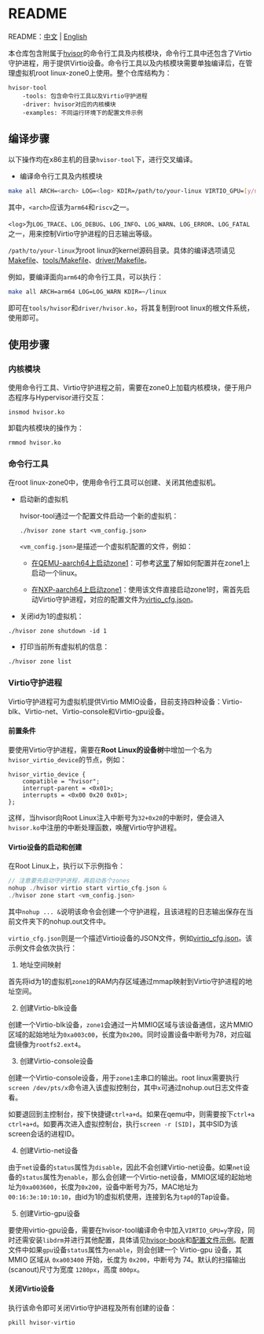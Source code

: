 # README
README：[中文](./README-zh.md) | [English](./README.md)

本仓库包含附属于[hvisor](https://github.com/syswonder/hvisor)的命令行工具及内核模块，命令行工具中还包含了Virtio守护进程，用于提供Virtio设备。命令行工具以及内核模块需要单独编译后，在管理虚拟机root linux-zone0上使用。整个仓库结构为：

```
hvisor-tool
	-tools: 包含命令行工具以及Virtio守护进程
	-driver: hvisor对应的内核模块
	-examples: 不同运行环境下的配置文件示例
```

## 编译步骤

以下操作均在x86主机的目录`hvisor-tool`下，进行交叉编译。

* 编译命令行工具及内核模块

```bash
make all ARCH=<arch> LOG=<log> KDIR=/path/to/your-linux VIRTIO_GPU=[y/n]
```

其中，`<arch>`应该为`arm64`和`riscv`之一。

`<log>`为`LOG_TRACE`、`LOG_DEBUG`、`LOG_INFO`、`LOG_WARN`、`LOG_ERROR`、`LOG_FATAL`之一，用来控制Virtio守护进程的日志输出等级。

`/path/to/your-linux`为root linux的kernel源码目录。具体的编译选项请见[Makefile](./Makefile)、[tools/Makefile](./tools/Makefile)、[driver/Makefile](./driver/Makefile)。

例如，要编译面向`arm64`的命令行工具，可以执行：

```bash
make all ARCH=arm64 LOG=LOG_WARN KDIR=~/linux
```

即可在`tools/hvisor`和`driver/hvisor.ko`，将其复制到root linux的根文件系统，使用即可。

## 使用步骤

### 内核模块

使用命令行工具、Virtio守护进程之前，需要在zone0上加载内核模块，便于用户态程序与Hypervisor进行交互：

```
insmod hvisor.ko
```

卸载内核模块的操作为：

```
rmmod hvisor.ko
```

### 命令行工具

在root linux-zone0中，使用命令行工具可以创建、关闭其他虚拟机。

* 启动新的虚拟机

  hvisor-tool通过一个配置文件启动一个新的虚拟机：

  ```
  ./hvisor zone start <vm_config.json>
  ```

  `<vm_config.json>`是描述一个虚拟机配置的文件，例如：

  * [在QEMU-aarch64上启动zone1](./examples/qemu-aarch64/with_virtio_blk_console/zone1_linux.json)：可参考[这里](./examples/qemu-aarch64/with_virtio_blk_console/README.md)了解如何配置并在zone1上启动一个linux。

  * [在NXP-aarch64上启动zone1](./examples/nxp-aarch64/zone1_linux.json)：使用该文件直接启动zone1时，需首先启动Virtio守护进程，对应的配置文件为[virtio_cfg.json](./examples/nxp-aarch64/virtio_cfg.json)。

* 关闭id为1的虚拟机：

```
./hvisor zone shutdown -id 1
```

* 打印当前所有虚拟机的信息：

```
./hvisor zone list
```

### Virtio守护进程

Virtio守护进程可为虚拟机提供Virtio MMIO设备，目前支持四种设备：Virtio-blk、Virtio-net、Virtio-console和Virtio-gpu设备。

#### 前置条件

要使用Virtio守护进程，需要在**Root Linux的设备树**中增加一个名为`hvisor_virtio_device`的节点，例如：

```dts
hvisor_virtio_device {
    compatible = "hvisor";
    interrupt-parent = <0x01>;
    interrupts = <0x00 0x20 0x01>;
};
```

这样，当hvisor向Root Linux注入中断号为`32+0x20`的中断时，便会进入`hvisor.ko`中注册的中断处理函数，唤醒Virtio守护进程。

#### Virtio设备的启动和创建

在Root Linux上，执行以下示例指令：

```c
// 注意要先启动守护进程，再启动各个zones
nohup ./hvisor virtio start virtio_cfg.json &
./hvisor zone start <vm_config.json>
```

其中`nohup ... &`说明该命令会创建一个守护进程，且该进程的日志输出保存在当前文件夹下的nohup.out文件中。

`virtio_cfg.json`则是一个描述Virtio设备的JSON文件，例如[virtio_cfg.json](./examples/nxp-aarch64/virtio_cfg.json)。该示例文件会依次执行：

1. 地址空间映射

首先将id为1的虚拟机`zone1`的RAM内存区域通过mmap映射到Virtio守护进程的地址空间。

2. 创建Virtio-blk设备

创建一个Virtio-blk设备，`zone1`会通过一片MMIO区域与该设备通信，这片MMIO区域的起始地址为`0xa003c00`，长度为`0x200`。同时设置设备中断号为78，对应磁盘镜像为`rootfs2.ext4`。

3. 创建Virtio-console设备

创建一个Virtio-console设备，用于`zone1`主串口的输出。root linux需要执行`screen /dev/pts/x`命令进入该虚拟控制台，其中`x`可通过nohup.out日志文件查看。

如要退回到主控制台，按下快捷键`ctrl+a+d`。如果在qemu中，则需要按下`ctrl+a ctrl+a+d`。如要再次进入虚拟控制台，执行`screen -r [SID]`，其中SID为该screen会话的进程ID。

4. 创建Virtio-net设备

由于`net`设备的`status`属性为`disable`，因此不会创建Virtio-net设备。如果`net`设备的`status`属性为`enable`，那么会创建一个Virtio-net设备，MMIO区域的起始地址为`0xa003600`，长度为`0x200`，设备中断号为75，MAC地址为`00:16:3e:10:10:10`，由id为1的虚拟机使用，连接到名为`tap0`的Tap设备。

5. 创建Virtio-gpu设备

要使用virtio-gpu设备，需要在hvisor-tool编译命令中加入`VIRTIO_GPU=y`字段，同时还需安装`libdrm`并进行其他配置，具体请见[hvisor-book](https://hvisor.syswonder.org/chap04/subchap03/VirtIO/GPUDevice.html)和[配置文件示例](./examples/qemu-aarch64/with_virtio_gpu/README.md)。配置文件中如果`gpu`设备`status`属性为`enable`，则会创建一个 Virtio-gpu 设备，其 MMIO 区域从 `0xa003400` 开始，长度为 `0x200`，中断号为 74。默认的扫描输出(scanout)尺寸为宽度 `1280px`，高度 `800px`。

#### 关闭Virtio设备

执行该命令即可关闭Virtio守护进程及所有创建的设备：

```
pkill hvisor-virtio
```
